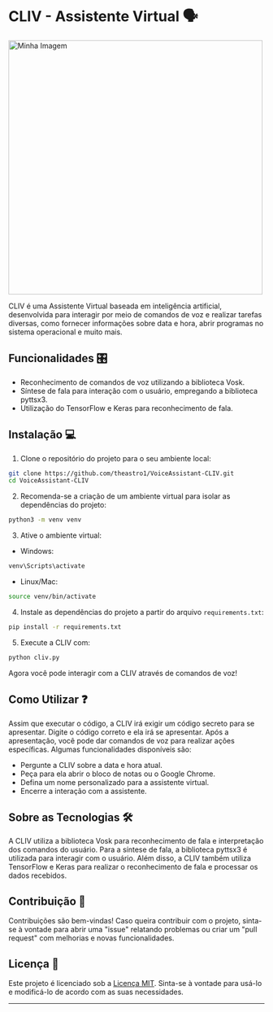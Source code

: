 # CLIV - Assistente Virtual 🗣️
<img src="https://www.ambientelivre.com.br/images/logos_open_source/tensorflow_logo.png" alt="Minha Imagem" width="500" height="auto" />


CLIV é uma Assistente Virtual baseada em inteligência artificial, desenvolvida para interagir por meio de comandos de voz e realizar tarefas diversas, como fornecer informações sobre data e hora, abrir programas no sistema operacional e muito mais.

## Funcionalidades 🎛️

- Reconhecimento de comandos de voz utilizando a biblioteca Vosk.
- Síntese de fala para interação com o usuário, empregando a biblioteca pyttsx3.
- Utilização do TensorFlow e Keras para reconhecimento de fala.

## Instalação 💻

1. Clone o repositório do projeto para o seu ambiente local:
```bash
git clone https://github.com/theastro1/VoiceAssistant-CLIV.git
cd VoiceAssistant-CLIV
```
2. Recomenda-se a criação de um ambiente virtual para isolar as dependências do projeto:
```bash
python3 -m venv venv
```
3. Ative o ambiente virtual:
- Windows:
```bash
venv\Scripts\activate
```
- Linux/Mac:
```bash
source venv/bin/activate
```
4. Instale as dependências do projeto a partir do arquivo `requirements.txt`:
```bash
pip install -r requirements.txt
```
5. Execute a CLIV com:
```bash
python cliv.py
```
Agora você pode interagir com a CLIV através de comandos de voz!

## Como Utilizar ❓

Assim que executar o código, a CLIV irá exigir um código secreto para se apresentar. Digite o código correto e ela irá se apresentar. Após a apresentação, você pode dar comandos de voz para realizar ações específicas. Algumas funcionalidades disponíveis são:

- Pergunte a CLIV sobre a data e hora atual.
- Peça para ela abrir o bloco de notas ou o Google Chrome.
- Defina um nome personalizado para a assistente virtual.
- Encerre a interação com a assistente.

## Sobre as Tecnologias 🛠️

A CLIV utiliza a biblioteca Vosk para reconhecimento de fala e interpretação dos comandos do usuário. Para a síntese de fala, a biblioteca pyttsx3 é utilizada para interagir com o usuário. Além disso, a CLIV também utiliza TensorFlow e Keras para realizar o reconhecimento de fala e processar os dados recebidos.

## Contribuição 👥

Contribuições são bem-vindas! Caso queira contribuir com o projeto, sinta-se à vontade para abrir uma "issue" relatando problemas ou criar um "pull request" com melhorias e novas funcionalidades.

## Licença 📜

Este projeto é licenciado sob a [Licença MIT](https://opensource.org/licenses/MIT). Sinta-se à vontade para usá-lo e modificá-lo de acordo com as suas necessidades.

---
